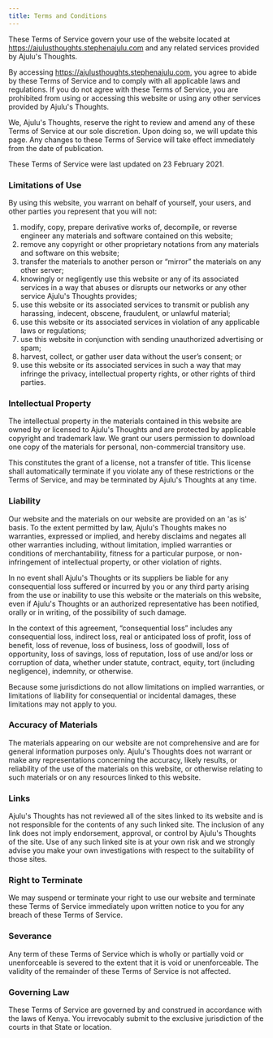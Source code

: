 ```yaml
---
title: Terms and Conditions
---
```

<p>These Terms of Service govern your use of the website located at <a href="https://ajulusthoughts.stephenajulu.com">https://ajulusthoughts.stephenajulu.com</a> and any related services provided by Ajulu&#39;s Thoughts. </p>
<p>By accessing <a href="https://ajulusthoughts.stephenajulu.com">https://ajulusthoughts.stephenajulu.com</a>, you agree to abide by these Terms of Service and to comply with all applicable laws and regulations. If you do not agree with these Terms of Service, you are prohibited from using or accessing this website or using any other services provided by Ajulu&#39;s Thoughts. </p>
<p>We, Ajulu&#39;s Thoughts, reserve the right to review and amend any of these Terms of Service at our sole discretion. Upon doing so, we will update this page. Any changes to these Terms of Service will take effect immediately from the date of publication. </p>
<p>These Terms of Service were last updated on 23 February 2021. </p>
<h3>Limitations of Use</h3>
<p>By using this website, you warrant on behalf of yourself, your users, and other parties you represent that you will not: </p>
<ol>
   <li>modify, copy, prepare derivative works of, decompile, or reverse engineer any materials and software contained on this website;</li>
   <li>remove any copyright or other proprietary notations from any materials and software on this website;</li>
   <li>transfer the materials to another person or “mirror” the materials on any other server;</li>
   <li>knowingly or negligently use this website or any of its associated services in a way that abuses or disrupts our networks or any other service Ajulu&#39;s Thoughts provides;</li>
   <li>use this website or its associated services to transmit or publish any harassing, indecent, obscene, fraudulent, or unlawful material;</li>
   <li>use this website or its associated services in violation of any applicable laws or regulations;</li>
   <li>use this website in conjunction with sending unauthorized advertising or spam;</li>
   <li>harvest, collect, or gather user data without the user’s consent; or</li>
   <li>use this website or its associated services in such a way that may infringe the privacy, intellectual property rights, or other rights of third parties.</li>
</ol>
<h3>Intellectual Property</h3>
<p>The intellectual property in the materials contained in this website are owned by or licensed to Ajulu&#39;s Thoughts and are protected by applicable copyright and trademark law. We grant our users permission to download one copy of the materials for personal, non-commercial transitory use. </p>
<p>This constitutes the grant of a license, not a transfer of title. This license shall automatically terminate if you violate any of these restrictions or the Terms of Service, and may be terminated by Ajulu&#39;s Thoughts at any time. </p>
<h3>Liability</h3>
<p>Our website and the materials on our website are provided on an 'as is' basis. To the extent permitted by law, Ajulu&#39;s Thoughts makes no warranties, expressed or implied, and hereby disclaims and negates all other warranties including, without limitation, implied warranties or conditions of merchantability, fitness for a particular purpose, or non-infringement of intellectual property, or other violation of rights. </p>
<p>In no event shall Ajulu&#39;s Thoughts or its suppliers be liable for any consequential loss suffered or incurred by you or any third party arising from the use or inability to use this website or the materials on this website, even if Ajulu&#39;s Thoughts or an authorized representative has been notified, orally or in writing, of the possibility of such damage. </p>
<p>In the context of this agreement, &ldquo;consequential loss&rdquo; includes any consequential loss, indirect loss, real or anticipated loss of profit, loss of benefit, loss of revenue, loss of business, loss of goodwill, loss of opportunity, loss of savings, loss of reputation, loss of use and/or loss or corruption of data, whether under statute, contract, equity, tort (including negligence), indemnity, or otherwise. </p>
<p>Because some jurisdictions do not allow limitations on implied warranties, or limitations of liability for consequential or incidental damages, these limitations may not apply to you. </p>
<h3>Accuracy of Materials</h3>
<p>The materials appearing on our website are not comprehensive and are for general information purposes only. Ajulu&#39;s Thoughts does not warrant or make any representations concerning the accuracy, likely results, or reliability of the use of the materials on this website, or otherwise relating to such materials or on any resources linked to this website. </p>
<h3>Links</h3>
<p>Ajulu&#39;s Thoughts has not reviewed all of the sites linked to its website and is not responsible for the contents of any such linked site. The inclusion of any link does not imply endorsement, approval, or control by Ajulu&#39;s Thoughts of the site. Use of any such linked site is at your own risk and we strongly advise you make your own investigations with respect to the suitability of those sites. </p>
<h3>Right to Terminate</h3>
<p>We may suspend or terminate your right to use our website and terminate these Terms of Service immediately upon written notice to you for any breach of these Terms of Service. </p>
<h3>Severance</h3>
<p>Any term of these Terms of Service which is wholly or partially void or unenforceable is severed to the extent that it is void or unenforceable. The validity of the remainder of these Terms of Service is not affected. </p>
<h3>Governing Law</h3>
<p>These Terms of Service are governed by and construed in accordance with the laws of Kenya. You irrevocably submit to the exclusive jurisdiction of the courts in that State or location. </p>
